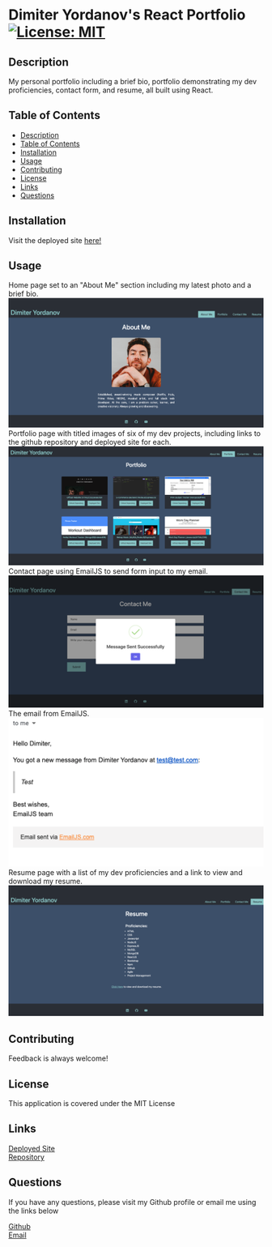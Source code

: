 # Dimiter Yordanov's React Portfolio [![License: MIT](https://img.shields.io/badge/License-MIT-yellow.svg)](https://opensource.org/licenses/MIT)

## Description
My personal portfolio including a brief bio, portfolio demonstrating my dev proficiencies, contact form, and resume, all built using React.

## Table of Contents
  - [Description](#description)
  - [Table of Contents](#table-of-contents)
  - [Installation](#installation)
  - [Usage](#usage)
  - [Contributing](#contributing)
  - [License](#license)
  - [Links](#links)
  - [Questions](#questions)

## Installation
Visit the deployed site [here!](https://dimiter-portfolio.netlify.app/)

## Usage
Home page set to an "About Me" section including my latest photo and a brief bio.  
![About Me](./src/images/app-screenshots/about-me.png)  
Portfolio page with titled images of six of my dev projects, including links to the github repository and deployed site for each.  
![Portfolio](./src/images/app-screenshots/portfolio.png)  
Contact page using EmailJS to send form input to my email.  
![Contact](./src/images/app-screenshots/contact.png)  
The email from EmailJS.  
![Email](./src/images/app-screenshots/email.png)  
Resume page with a list of my dev proficiencies and a link to view and download my resume.  
![Email](./src/images/app-screenshots/resume.png)  

## Contributing
Feedback is always welcome!

## License
This application is covered under the MIT License

## Links

[Deployed Site](https://dimiter-portfolio.netlify.app/)  
[Repository](https://github.com/dimitermusic/react-portfolio)

## Questions
If you have any questions, please visit my Github profile or email me using the links below

[Github](https://github.com/dimitermusic)  
[Email](mailto:dimitermusic@gmail.com)  